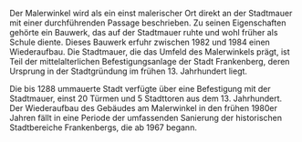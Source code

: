 Der Malerwinkel wird als ein einst malerischer Ort direkt an der Stadtmauer mit einer durchführenden Passage beschrieben. Zu seinen Eigenschaften gehörte ein Bauwerk, das auf der Stadtmauer ruhte und wohl früher als Schule diente. Dieses Bauwerk erfuhr zwischen 1982 und 1984 einen Wiederaufbau. Die Stadtmauer, die das Umfeld des Malerwinkels prägt, ist Teil der mittelalterlichen Befestigungsanlage der Stadt Frankenberg, deren Ursprung in der Stadtgründung im frühen 13. Jahrhundert liegt.

Die bis 1288 ummauerte Stadt verfügte über eine Befestigung mit der Stadtmauer, einst 20 Türmen und 5 Stadttoren aus dem 13. Jahrhundert. Der Wiederaufbau des Gebäudes am Malerwinkel in den frühen 1980er Jahren fällt in eine Periode der umfassenden Sanierung der historischen Stadtbereiche Frankenbergs, die ab 1967 begann.